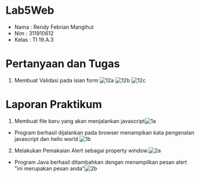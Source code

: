 # Lab5Web

- Nama : Rendy Febrian Mangihut
- Nim : 311910612
- Kelas : TI 19.A.3

# Pertanyaan dan Tugas

1. Membuat Validasi pada isian form
![12a](https://user-images.githubusercontent.com/59887134/115658621-4f275680-a363-11eb-826e-994726c6bc9c.png)
![12b](https://user-images.githubusercontent.com/59887134/115658646-5b131880-a363-11eb-968b-4942d76069b5.png)
![12c](https://user-images.githubusercontent.com/59887134/115658647-5cdcdc00-a363-11eb-95bb-d35f8aaf7c19.png)


# Laporan Praktikum

1. Membuat file baru yang akan menjalankan javascript![1a](https://user-images.githubusercontent.com/59887134/115658776-a62d2b80-a363-11eb-8826-6ed41687cfdc.png)
- Program berhasil dijalankan pada browser menampikan kata pengenalan javascript dan hello world
![1b](https://user-images.githubusercontent.com/59887134/115658947-f86e4c80-a363-11eb-9c7c-bf96ebf372f9.png)

2. Melakukan Pemakaian Alert sebagai property window.![2a](https://user-images.githubusercontent.com/59887134/115659073-353a4380-a364-11eb-88f1-b7c9c103a2d5.png)
- Program Java berhasil ditambahkan dengan menampilkan pesan alert "ini merupakan pesan anda"![2b](https://user-images.githubusercontent.com/59887134/115659205-6286f180-a364-11eb-8026-0ec9e3c52b8d.png)



